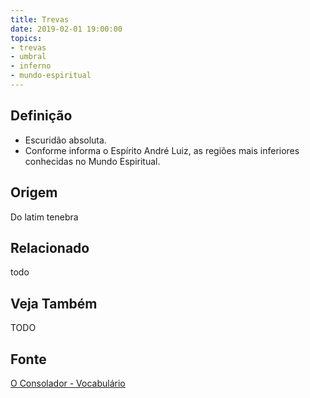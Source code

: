 ```yaml
---
title: Trevas
date: 2019-02-01 19:00:00
topics:
- trevas
- umbral
- inferno
- mundo-espiritual
---
```


## Definição
* Escuridão absoluta. 
* Conforme informa o Espírito André Luiz, as regiões mais inferiores conhecidas no Mundo Espiritual.

## Origem
Do latim tenebra

## Relacionado
todo

## Veja Também
TODO

## Fonte
[O Consolador - Vocabulário](http://www.oconsolador.com.br/linkfixo/vocabulario/principal.html)
